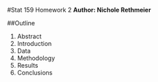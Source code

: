 #Stat 159 Homework 2 
**Author: Nichole Rethmeier** 

##Outline

1. Abstract 
2. Introduction 
3. Data 
4. Methodology 
5. Results
6. Conclusions


